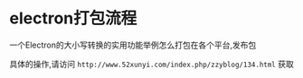 # electron打包流程
一个Electron的大小写转换的实用功能举例怎么打包在各个平台,发布包

具体的操作,请访问 
`http://www.52xunyi.com/index.php/zzyblog/134.html` 
获取
